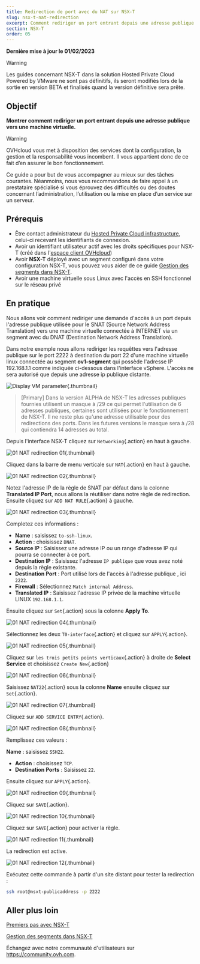 ```yaml
---
title: Redirection de port avec du NAT sur NSX-T
slug: nsx-t-nat-redirection
excerpt: Comment rediriger un port entrant depuis une adresse publique vers une machine virtuelle
section: NSX-T
order: 05
---
```


**Dernière mise à jour le 01/02/2023**

> [!warning]
> Les guides concernant NSX-T dans la solution Hosted Private Cloud Powered by VMware ne sont pas définitifs, ils seront modifiés lors de la sortie en version BETA et finalisés quand la version définitive sera prête. 
>

## Objectif

**Montrer comment rediriger un port entrant depuis une adresse publique vers une machine virtuelle.**

> [!warning]
> OVHcloud vous met à disposition des services dont la configuration, la gestion et la responsabilité vous incombent. Il vous appartient donc de ce fait d’en assurer le bon fonctionnement.
>
> Ce guide a pour but de vous accompagner au mieux sur des tâches courantes. Néanmoins, nous vous recommandons de faire appel à un prestataire spécialisé si vous éprouvez des difficultés ou des doutes concernant l’administration, l’utilisation ou la mise en place d’un service sur un serveur.
>

## Prérequis

- Être contact administrateur du [Hosted Private Cloud infrastructure](https://www.ovhcloud.com/fr/enterprise/products/hosted-private-cloud/), celui-ci recevant les identifiants de connexion.
- Avoir un identifiant utilisateur actif avec les droits spécifiques pour NSX-T (créé dans l'[espace client OVHcloud](https://www.ovh.com/auth/?action=gotomanager&from=https://www.ovh.com/fr/&ovhSubsidiary=fr))
- Avoir **NSX-T** déployé avec un segment configuré dans votre configuration NSX-T, vous pouvez vous aider de ce guide [Gestion des segments dans NSX-T](https://docs.ovh.com/fr/private-cloud/nsx-t-segment-management).
- Avoir une machine virtuelle sous Linux avec l'accès en SSH fonctionnel sur le réseau privé


## En pratique

Nous allons voir comment rediriger une demande d'accès à un port depuis l'adresse publique utilisée pour le SNAT (Source Network Address Translation) vers une machine virtuelle connectée à INTERNET via un segment avec du DNAT (Destination Network Address Translation).

Dans notre exemple nous allons rediriger les requêttes vers l'adresse publique sur le port 2222 à destination du port 22 d'une machine virtuelle linux connectée au segment **ov1-segment** qui possède l'adresse IP 192.168.1.1 comme indiquée ci-dessous dans l'interface vSphere. L'accès ne sera autorisé que depuis une adresse ip publique distante.

![Display VM parameter](images/00-display-vm-parameter01.png){.thumbnail}

> [Primary]
>  Dans la  version ALPHA de NSX-T les adresses publiques fournies utilisent un masque à /29 ce qui permet l'utilisation de 6 adresses publiques, certaines sont utilisées pour le fonctionnement de NSX-T. Il ne reste plus qu'une adresse utilisable pour des redirections des ports. Dans les futures versions le masque sera à /28 qui contiendra 14 adresses au total.

Depuis l'interface NSX-T cliquez sur `Networking`{.action} en haut à gauche.

![01 NAT redirection 01](images/01-nat-redirection01.png){.thumbnail}

Cliquez dans la barre de menu verticale sur `NAT`{.action} en haut à gauche.

![01 NAT redirection 02](images/01-nat-redirection02.png){.thumbnail}

Notez l'adresse IP de la règle de SNAT par défaut dans la colonne **Translated IP Port**, nous allons la réutiliser dans notre règle de redirection. Ensuite cliquez sur `ADD NAT RULE`{.action} à gauche. 

![01 NAT redirection 03](images/01-nat-redirection03.png){.thumbnail}

Completez ces informations : 

* **Name** : saisissez `to-ssh-linux`.
* **Action** : choisissez `DNAT`.
* **Source IP** : Saisissez une adresse IP ou un range d'adresse IP qui pourra se connecter à ce port.
* **Destination IP** : Saisissez l'adresse `IP publique` que vous avez noté depuis la règle existante.
* **Destination Port** : Port utilisé lors de l'accès à l'adresse publique , ici `2222`.
* **Firewall** : Sélectionnez `Match internal Address`.
* **Translated IP** : Saisissez l'adresse IP privée de la machine virtuelle LINUX `192.168.1.1`.

Ensuite cliquez sur `Set`{.action} sous la colonne **Apply To**.

![01 NAT redirection 04](images/01-nat-redirection04.png){.thumbnail}

Sélectionnez les deux `T0-interface`{.action} et cliquez sur `APPLY`{.action}.

![01 NAT redirection 05](images/01-nat-redirection05.png){.thumbnail}

Cliquez sur `les trois petits points verticaux`{.action} à droite de **Select Service** et choisissez `Create New`{.action}

![01 NAT redirection 06](images/01-nat-redirection06.png){.thumbnail}

Saisissez `NAT22`{.action} sous la colonne **Name** ensuite cliquez sur `Set`{.action}.

![01 NAT redirection 07](images/01-nat-redirection07.png){.thumbnail}

Cliquez sur `ADD SERVICE ENTRY`{.action}.

![01 NAT redirection 08](images/01-nat-redirection08.png){.thumbnail}

Remplissez ces valeurs :

 **Name** : saisissez `SSH22`.
* **Action** : choisissez `TCP`.
* **Destination Ports** : Saisissez `22`.

Ensuite cliquez sur `APPLY`{.action}.

![01 NAT redirection 09](images/01-nat-redirection09.png){.thumbnail}

Cliquez sur `SAVE`{.action}.

![01 NAT redirection 10](images/01-nat-redirection10.png){.thumbnail}

Cliquez sur `SAVE`{.action} pour activer la règle.

![01 NAT redirection 11](images/01-nat-redirection11.png){.thumbnail}

La redirection est active.

![01 NAT redirection 12](images/01-nat-redirection12.png){.thumbnail}

Exécutez cette commande à partir d'un site distant pour tester la redirection :

```bash
ssh root@nsxt-publicaddress -p 2222
```

## Aller plus loin

[Premiers pas avec NSX-T](https://docs.ovh.com/fr/private-cloud/nsx-t-first-steps/)

[Gestion des segments dans NSX-T](https://docs.ovh.com/fr/nsx-t-segment-management/)

Échangez avec notre communauté d'utilisateurs sur <https://community.ovh.com>.

